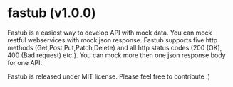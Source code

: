 # fastub (v1.0.0)
Fastub is a easiest way to develop API with mock data. You can mock restful webservices with mock json response. Fastub supports five http methods (Get,Post,Put,Patch,Delete) and all http status codes (200 (OK), 400 (Bad request) etc.). You can mock more then one json response body for one API. 

Fastub is released under MIT license. Please feel free to contribute :)
